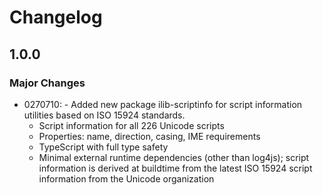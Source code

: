 # Changelog

## 1.0.0

### Major Changes

- 0270710: - Added new package ilib-scriptinfo for script information utilities
  based on ISO 15924 standards.
  - Script information for all 226 Unicode scripts
  - Properties: name, direction, casing, IME requirements
  - TypeScript with full type safety
  - Minimal external runtime dependencies (other than log4js); script information is
    derived at buildtime from the latest ISO 15924 script information from the Unicode
    organization
